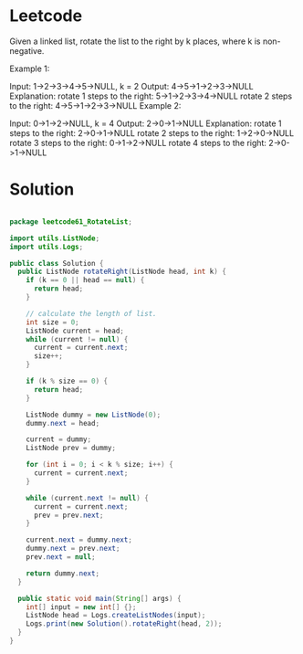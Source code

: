 # Leetcode

Given a linked list, rotate the list to the right by k places, where k is non-negative.

Example 1:

Input: 1->2->3->4->5->NULL, k = 2
Output: 4->5->1->2->3->NULL
Explanation:
rotate 1 steps to the right: 5->1->2->3->4->NULL
rotate 2 steps to the right: 4->5->1->2->3->NULL
Example 2:

Input: 0->1->2->NULL, k = 4
Output: 2->0->1->NULL
Explanation:
rotate 1 steps to the right: 2->0->1->NULL
rotate 2 steps to the right: 1->2->0->NULL
rotate 3 steps to the right: 0->1->2->NULL
rotate 4 steps to the right: 2->0->1->NULL


# Solution

```java

package leetcode61_RotateList;

import utils.ListNode;
import utils.Logs;

public class Solution {
  public ListNode rotateRight(ListNode head, int k) {
    if (k == 0 || head == null) {
      return head;
    }

    // calculate the length of list.
    int size = 0;
    ListNode current = head;
    while (current != null) {
      current = current.next;
      size++;
    }

    if (k % size == 0) {
      return head;
    }

    ListNode dummy = new ListNode(0);
    dummy.next = head;

    current = dummy;
    ListNode prev = dummy;

    for (int i = 0; i < k % size; i++) {
      current = current.next;
    }

    while (current.next != null) {
      current = current.next;
      prev = prev.next;
    }

    current.next = dummy.next;
    dummy.next = prev.next;
    prev.next = null;

    return dummy.next;
  }

  public static void main(String[] args) {
    int[] input = new int[] {};
    ListNode head = Logs.createListNodes(input);
    Logs.print(new Solution().rotateRight(head, 2));
  }
}

```

